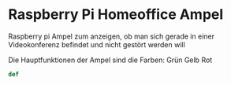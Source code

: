 # Raspberry Pi Homeoffice Ampel
 Raspberry pi Ampel zum anzeigen, ob man sich gerade in einer Videokonferenz befindet und nicht gestört werden will


Die Hauptfunktionen der Ampel sind die Farben:
Grün
Gelb
Rot

```python
def
```
